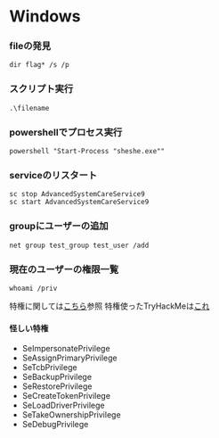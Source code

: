 # Windows

### fileの発見
```
dir flag* /s /p
```

### スクリプト実行

```
.\filename
```

### powershellでプロセス実行

```
powershell "Start-Process "sheshe.exe""
```

### serviceのリスタート
```
sc stop AdvancedSystemCareService9
sc start AdvancedSystemCareService9
```

### groupにユーザーの追加

```
net group test_group test_user /add
```

### 現在のユーザーの権限一覧
```
whoami /priv
```
特権に関しては[こちら](https://www.exploit-db.com/papers/42556)参照
特権使ったTryHackMeは[これ](https://qiita.com/sanpo_shiho/items/3f2c4595f20cd4133ab8)

#### 怪しい特権
- SeImpersonatePrivilege
- SeAssignPrimaryPrivilege
- SeTcbPrivilege
- SeBackupPrivilege
- SeRestorePrivilege
- SeCreateTokenPrivilege
- SeLoadDriverPrivilege
- SeTakeOwnershipPrivilege
- SeDebugPrivilege
